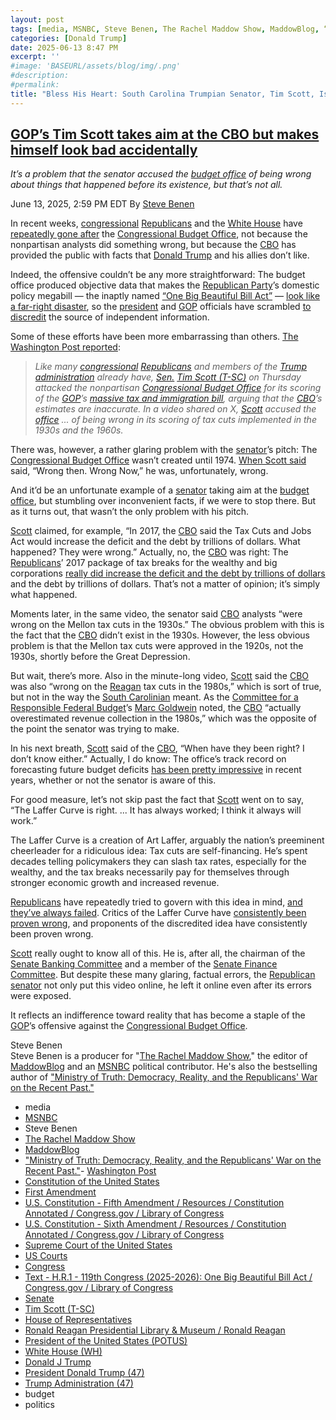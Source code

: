 ```yaml
---
layout: post
tags: [media, MSNBC, Steve Benen, The Rachel Maddow Show, MaddowBlog, “Ministry of Truth –  Democracy Reality and the Republicans’ War on the Recent Past.”- Washington Post, Constitution of the United States, First Amendment, U.S. Constitution - Fifth Amendment / Resources / Constitution Annotated / Congress.gov / Library of Congress, U.S. Constitution - Sixth Amendment / Resources / Constitution Annotated / Congress.gov / Library of Congress, Supreme Court of the United States, US Courts, Congress, Text - H.R.1 - 119th Congress (2025-2026) –  One Big Beautiful Bill Act / Congress.gov / Library of Congress, Senate, Tim Scott (T-SC), House of Representatives, Ronald Reagan Presidential Library & Museum / Ronald Reagan, President of the United States (POTUS), White House (WH), Donald J Trump, President Donald Trump (47), Trump Administration (47), budget, politics]
categories: [Donald Trump]
date: 2025-06-13 8:47 PM
excerpt: ''
#image: 'BASEURL/assets/blog/img/.png'
#description:
#permalink:
title: "Bless His Heart: South Carolina Trumpian Senator, Tim Scott, Is Fucking Clueless About Congressional Budget Office (CBO)"
---
```


## [GOP’s Tim Scott takes aim at the CBO but makes himself look bad accidentally](https://www.msnbc.com/rachel-maddow-show/maddowblog/tim-scott-video-congressional-budget-office-mistakes-rcna212937)

*It’s a problem that the senator accused the [budget office](https;//www.cbo.gov/) of being wrong about things that happened before its existence, but that’s not all.*

June 13, 2025, 2:59 PM EDT
By [Steve Benen](https://www.msnbc.com/author/steve-benen-ncpn433601)

In recent weeks, [congressional](https;//www.congress.gov/) [Republicans](https://www.gop.com/) and the [White House](https://www.whitehouse.gov/) have [repeatedly gone after](https://www.msnbc.com/rachel-maddow-show/maddowblog/republicans-target-cbo-congressional-budget-office-rcna210938) the [Congressional Budget Office](https://www.cbo.gov/), not because the nonpartisan analysts did something wrong, but because the [CBO](https://www.cbo.gov/) has provided the public with facts that [Donald Trump](https://www.donaldjtrump.com/) and his allies don’t like.

Indeed, the offensive couldn’t be any more straightforward: The budget office produced objective data that makes the [Republican Party](https://www.gop.com/)’s domestic policy megabill — the inaptly named [“One Big Beautiful Bill Act”](https://www.congress.gov/bill/119th-congress/house-bill/1/text) — [look like a far-right disaster](https://www.msnbc.com/rachel-maddow-show/maddowblog/republican-megabill-make-rich-richer-poor-poorer-cbo-concludes-rcna212647), so the [president](https://www.whitehouse.gov/) and [GOP](https://www.gop.com/) officials have scrambled [to discredit](https://www.msnbc.com/rachel-maddow-show/maddowblog/republicans-target-cbo-congressional-budget-office-rcna210938) the source of independent information.

Some of these efforts have been more embarrassing than others. [The Washington Post reported](https://www.washingtonpost.com/politics/2025/06/12/trump-presidency-news/#link-VCBZIHDD6ZFJHKIIGPGWHD4CPA):

> *Like many [congressional](https://www.congress.gov/) [Republicans](https://www.gop.com/) and members of the [Trump](https://www.donaldjtrump.com/) [administration](https://www.whitehouse.gov/administration/) already have, [Sen.](https://www.senate.gov/) [Tim Scott (T-SC)](https://www.scott.senate.gov/) on Thursday attacked the nonpartisan [Congressional Budget Office](https://www.cbo.gov/) for its scoring of the [GOP](https://www.gop.com/)’s [massive tax and immigration bill](https://www.congress.gov/bill/119th-congress/house-bill/1/text), arguing that the [CBO](https://www.cbo.gov/)’s estimates are inaccurate. In a video shared on X, [Scott](https://www.scott.senate.gov/) accused the [office](https://www.cbo.gov/) ... of being wrong in its scoring of tax cuts implemented in the 1930s and the 1960s.*

There was, however, a rather glaring problem with the [senator](https://www.scott.senate.gov/)’s pitch: The [Congressional Budget Office](https://www.cbo.gov/) wasn’t created until 1974. [When Scott said](https://x.com/SenatorTimScott/status/1933147366493753769) said, “Wrong then. Wrong Now,” he was, unfortunately, wrong.

And it’d be an unfortunate example of a [senator](https://www.senate.gov/) taking aim at the [budget office](https;//www.cbo.gov/), but stumbling over inconvenient facts, if we were to stop there. But as it turns out, that wasn’t the only problem with his pitch.

[Scott](https://www.scott.senate.gov/) claimed, for example, “In 2017, the [CBO](https://www.cbo.gov/) said the Tax Cuts and Jobs Act would increase the deficit and the debt by trillions of dollars. What happened? They were wrong.” Actually, no, the [CBO](https://www.cbo.gov/) was right: The [Republicans](https://www.gop.com=)’ 2017 package of tax breaks for the wealthy and big corporations [really did increase the deficit and the debt by trillions of dollars](https://www.propublica.org/article/national-debt-trump) and the debt by trillions of dollars. That’s not a matter of opinion; it’s simply what happened.

Moments later, in the same video, the senator said [CBO](https://www.cbo.gov/) analysts “were wrong on the Mellon tax cuts in the 1930s.” The obvious problem with this is the fact that the [CBO](https://www.cbo.gov/) didn’t exist in the 1930s. However, the less obvious problem is that the Mellon tax cuts were approved in the 1920s, not the 1930s, shortly before the Great Depression.

But wait, there’s more. Also in the minute-long video, [Scott](https://www.scott.senate.gov/) said the [CBO](https://www.cbo.gov/) was also “wrong on the [Reagan](https://www.reaganlibrary.gov/) tax cuts in the 1980s,” which is sort of true, but not in the way the [South Carolinian](https://www.sc.gov/) meant. As the [Committee for a Responsible Federal Budget](https://www.crfb.org/)’s [Marc Goldwein](https://www.crfb.org/biography/staff/marc-goldwein) noted, the [CBO](https://www.cbo.gov/) “actually overestimated revenue collection in the 1980s,” which was the opposite of the point the senator was trying to make.

In his next breath, [Scott](https://www.scott.senate.gov/) said of the [CBO](https://www.cbo.gov/), “When have they been right? I don’t know either.” Actually, I do know: The office’s track record on forecasting future budget deficits [has been pretty impressive](https://bsky.app/profile/pbump.com/post/3lqdkr7dwcc2e) in recent years, whether or not the senator is aware of this.

For good measure, let’s not skip past the fact that [Scott](https://www.scott.senate.gov/) went on to say, “The Laffer Curve is right. ... It has always worked; I think it always will work.”

The Laffer Curve is a creation of Art Laffer, arguably the nation’s preeminent cheerleader for a ridiculous idea: Tax cuts are self-financing. He’s spent decades telling policymakers they can slash tax rates, especially for the wealthy, and the tax breaks necessarily pay for themselves through stronger economic growth and increased revenue.

[Republicans](https://www.gop.com/) have repeatedly tried to govern with this idea in mind, [and they’ve always failed](https://www.msnbc.com/rachel-maddow-show/trump-pretends-failed-economic-theory-has-been-proven-true-msna1244651). Critics of the Laffer Curve have [consistently been proven wrong](https://www.msnbc.com/rachel-maddow-show/trump-pretends-failed-economic-theory-has-been-proven-true-msna1244651), and proponents of the discredited idea have consistently been proven wrong.

[Scott](https://www.scott.senate.gov/) really ought to know all of this. He is, after all, the chairman of the [Senate Banking Committee](http://www.banking.senate.gov/public) and a member of the [Senate Finance Committee](http://www.finance.senate.gov/). But despite these many glaring, factual errors, the [Republican](https://www.gop.com/) [senator](https://www.scott.senate.gov/) not only put this video online, he left it online even after its errors were exposed.

It reflects an indifference toward reality that has become a staple of the [GOP](https://www.gop.com/)’s offensive against the [Congressional Budget Office](https://www.cbo.gov/).

Steve Benen<br />
Steve Benen is a producer for "[The Rachel Maddow Show](https://www.msnbc.com/rachel-maddow-show)," the editor of [MaddowBlog](https://www.msnbc.com/rachel-maddow-show) and an [MSNBC](https://www.msnbc.com/) political contributor. He's also the bestselling author of ["Ministry of Truth: Democracy, Reality, and the Republicans' War on the Recent Past."](https://www.harpercollins.com/products/ministry-of-truth-steve-benen)

- media
- [MSNBC](https://www.msnbc.com/)
- Steve Benen
- [The Rachel Maddow Show](https://www.msnbc.com/rachel-maddow-show)
- [MaddowBlog](https://www.msnbc.com/rachel-maddow-show) 
- ["Ministry of Truth: Democracy, Reality, and the Republicans' War on the Recent Past."](https://www.harpercollins.com/products/ministry-of-truth-steve-benen)- [Washington Post](https://www.washingtonpost.com/ )
- [Constitution of the United States](https://constitution.congress.gov/)
- [First Amendment](https://constitution.congress.gov/constitution/amendment-1/)
- [U.S. Constitution - Fifth Amendment / Resources / Constitution Annotated / Congress.gov / Library of Congress](https://constitution.congress.gov/constitution/amendment-5/)
- [U.S. Constitution - Sixth Amendment / Resources / Constitution Annotated / Congress.gov / Library of Congress](https://constitution.congress.gov/constitution/amendment-6/)
- [Supreme Court of the United States](https://www.supremecourt.gov/)
- [US Courts](https://www.uscourts.gov/)
- [Congress](https://www.congress.gov/)
- [Text - H.R.1 - 119th Congress (2025-2026): One Big Beautiful Bill Act / Congress.gov / Library of Congress](https://www.congress.gov/bill/119th-congress/house-bill/1/text)
- [Senate](https://www.senate.gov/)
- [Tim Scott (T-SC)](https://www.ss9cott.senate.gov/)
- [House of Representatives](https://www.house.gov/)
- [Ronald Reagan Presidential Library & Museum / Ronald Reagan](https://www.reaganlibrary.gov/)
- [President of the United States (POTUS)](https://www.whitehouse.gov/)
- [White House (WH)](https://www.whitehouse.gov/)
- [Donald J Trump](https://www.donaldjtrump.com/)
- [President Donald Trump (47)](https://www.whitehouse.gov/)
- [Trump Administration (47)](https://www.whitehouse.gov/administration/)
- budget
- politics 

